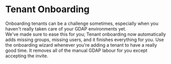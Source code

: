 # Tenant Onboarding

Onboarding tenants can be a challenge sometimes, especially when you haven't really taken care of your GDAP environments yet. \
We've made sure to ease this for you; Tenant onboarding now automatically adds missing groups, missing users, and it finishes everything for you. Use the onboarding wizard whenever you're adding a tenant to have a really good time. It removes all of the manual GDAP labour for you except accepting the invite.

